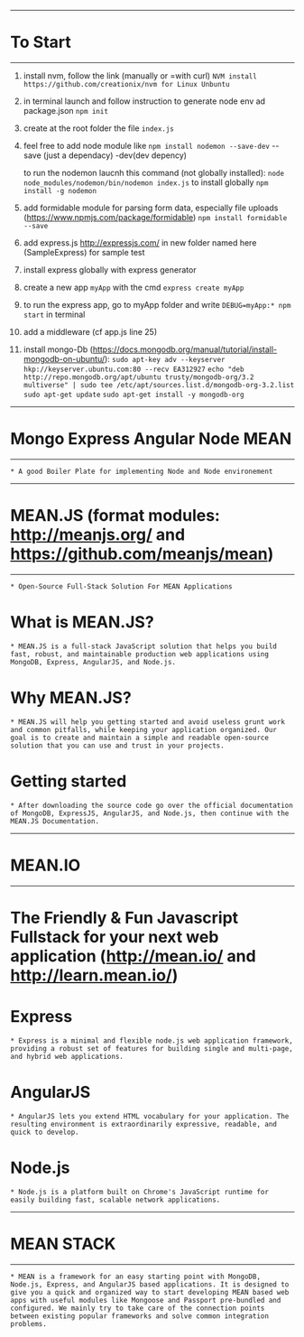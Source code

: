 ------------------------------------------------------
# To Start
------------------------------------------------------
1. install nvm, follow the link (manually or =with curl) `NVM install https://github.com/creationix/nvm for Linux Unbuntu`

2. in terminal launch and follow instruction to generate node env ad package.json `npm init`

3. create at the root folder the file `index.js`

4. feel free to add node module like `npm install nodemon --save-dev`
    --save (just a dependacy)
    -dev(dev depency)

    to run the nodemon laucnh this command (not globally installed): 
    `node node_modules/nodemon/bin/nodemon index.js`
    to install globally `npm install -g nodemon`

5. add formidable module for parsing form data, especially file uploads (https://www.npmjs.com/package/formidable)
    `npm install formidable --save`

6. add express.js http://expressjs.com/ in new folder named here (SampleExpress) for sample test

7. install express globally with express generator

8. create a new app `myApp` with the cmd `express create myApp`

9. to run the express app, go to myApp folder and write `DEBUG=myApp:* npm start` in terminal

10. add a middleware (cf app.js line 25) 

11. install mongo-Db (https://docs.mongodb.org/manual/tutorial/install-mongodb-on-ubuntu/):
    `sudo apt-key adv --keyserver hkp://keyserver.ubuntu.com:80 --recv EA312927`
    `echo "deb http://repo.mongodb.org/apt/ubuntu trusty/mongodb-org/3.2 multiverse" | sudo tee /etc/apt/sources.list.d/mongodb-org-3.2.list`
    `sudo apt-get update`
    `sudo apt-get install -y mongodb-org`





------------------------------------------------------
# Mongo Express Angular Node MEAN 
------------------------------------------------------

    * A good Boiler Plate for implementing Node and Node environement

------------------------------------------------------
# MEAN.JS (format modules: http://meanjs.org/ and https://github.com/meanjs/mean)
------------------------------------------------------

    * Open-Source Full-Stack Solution For MEAN Applications

# What is MEAN.JS?

    * MEAN.JS is a full-stack JavaScript solution that helps you build fast, robust, and maintainable production web applications using MongoDB, Express, AngularJS, and Node.js.

# Why MEAN.JS?

    * MEAN.JS will help you getting started and avoid useless grunt work and common pitfalls, while keeping your application organized. Our goal is to create and maintain a simple and readable open-source solution that you can use and trust in your projects.

# Getting started

    * After downloading the source code go over the official documentation of MongoDB, ExpressJS, AngularJS, and Node.js, then continue with the MEAN.JS Documentation.

    
------------------------------------------------------
# MEAN.IO
------------------------------------------------------

# The Friendly & Fun Javascript Fullstack for your next web application (http://mean.io/ and http://learn.mean.io/)

# Express
    * Express is a minimal and flexible node.js web application framework, providing a robust set of features for building single and multi-page, and hybrid web applications.

# AngularJS
    * AngularJS lets you extend HTML vocabulary for your application. The resulting environment is extraordinarily expressive, readable, and quick to develop.

# Node.js
    * Node.js is a platform built on Chrome's JavaScript runtime for easily building fast, scalable network applications.


------------------------------------------------------
# MEAN STACK
------------------------------------------------------

    * MEAN is a framework for an easy starting point with MongoDB, Node.js, Express, and AngularJS based applications. It is designed to give you a quick and organized way to start developing MEAN based web apps with useful modules like Mongoose and Passport pre-bundled and configured. We mainly try to take care of the connection points between existing popular frameworks and solve common integration problems.
